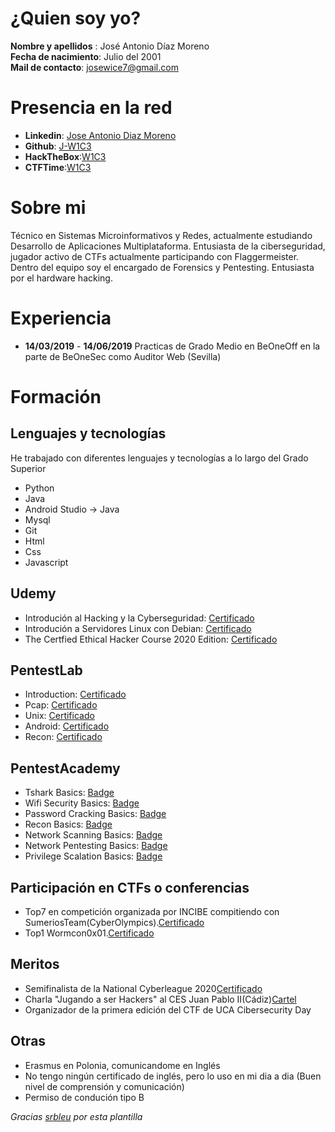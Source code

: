# ¿Quien soy yo?
**Nombre y apellidos** : José Antonio Díaz Moreno  
**Fecha de nacimiento**: Julio del 2001  
**Mail de contacto**: josewice7@gmail.com

# Presencia en la red

- **Linkedin**: [Jose Antonio Diaz Moreno](https://www.linkedin.com/in/jose-antonio-diaz-moreno-07ba40171/)
- **Github**: [J-W1C3](https://github.com/J-W1C3)
- **HackTheBox**:[W1C3](https://www.hackthebox.eu/home/users/profile/139937)
- **CTFTime**:[W1C3](https://ctftime.org/user/54814)

# Sobre mi
Técnico en Sistemas Microinformativos y Redes, actualmente estudiando Desarrollo de Aplicaciones Multiplataforma. Entusiasta de la ciberseguridad, jugador activo de CTFs actualmente participando con Flaggermeister. Dentro del equipo soy el encargado de Forensics y Pentesting. Entusiasta por el hardware hacking. 

# Experiencia
- **14/03/2019** - **14/06/2019** Practicas de Grado Medio en BeOneOff en la parte de BeOneSec como Auditor Web (Sevilla)

# Formación

## Lenguajes y tecnologías

He trabajado con diferentes lenguajes y tecnologías a lo largo del Grado Superior

- Python
- Java
- Android Studio -> Java
- Mysql
- Git
- Html
- Css
- Javascript

## Udemy
- Introdución al Hacking y la Cyberseguridad: [Certificado](https://github.com/J-W1C3/Curriculum/blob/main/Certificados/Udemy/Introduccion%20Hacking%20y%20Cyberseguridad.jpg)
- Introdución a Servidores Linux con Debian: [Certificado](https://github.com/J-W1C3/Curriculum/blob/main/Certificados/Udemy/Certificado_servidores.pdf)
- The Certfied Ethical Hacker Course 2020 Edition: [Certificado](https://github.com/J-W1C3/Curriculum/blob/main/Certificados/Udemy/TheCertfiedEthicalHackerCourse.pdf)

## PentestLab
- Introduction: [Certificado](https://github.com/J-W1C3/Curriculum/blob/main/Certificados/PentestLab/Certificado_PentesterLab_Introduccion.pdf)
- Pcap: [Certificado](https://github.com/J-W1C3/Curriculum/blob/main/Certificados/PentestLab/Certificado_PentesterLab_Pcap.pdf)
- Unix: [Certificado](https://github.com/J-W1C3/Curriculum/blob/main/Certificados/PentestLab/Certificado_PentesterLab_Unix.pdf)
- Android: [Certificado](https://github.com/J-W1C3/Curriculum/blob/main/Certificados/PentestLab/Certidicado_PentesterLab_Android.pdf)
- Recon: [Certificado](https://github.com/J-W1C3/Curriculum/blob/main/Certificados/PentestLab/Certificado_PentesterLab_Recon.pdf)


## PentestAcademy
- Tshark Basics: [Badge](https://www.credential.net/d50c1d47-1b68-4c4e-9345-264e8e294412)
- Wifi Security Basics: [Badge](https://www.credential.net/48850423-be7b-4610-974b-b29a4abd0424)
- Password Cracking Basics: [Badge](https://www.credential.net/ba6e93ad-02a0-4273-9010-52c4e83a243a)
- Recon Basics: [Badge](https://www.credential.net/0b621fca-adc2-454b-b510-d03da15156cc)
- Network Scanning Basics: [Badge](https://www.credential.net/c80a48a7-02fb-475b-bb24-70605449dd49)
- Network Pentesting Basics: [Badge](https://www.credential.net/08b7c6b2-fbc4-4540-8fd7-7e531146da57)
- Privilege Scalation Basics: [Badge](https://www.credential.net/81b9e48e-61ca-4a09-a279-c092e6d6b26c)


## Participación en CTFs o conferencias
- Top7 en competición organizada por INCIBE compitiendo con SumeriosTeam(CyberOlympics).[Certificado](https://github.com/J-W1C3/Curriculum/blob/main/Certificados/CTFs/CyberOlympics_JoseAntonio.pdf)
- Top1 Wormcon0x01.[Certificado](https://github.com/J-W1C3/Curriculum/blob/main/Certificados/CTFs/Worcom.jpg)

## Meritos
- Semifinalista de la National Cyberleague 2020[Certificado](https://github.com/J-W1C3/Curriculum/blob/main/Certificados/Meritos/CER_SEMI014.pdf)
- Charla "Jugando a ser Hackers" al CES Juan Pablo II(Cádiz)[Cartel](https://github.com/J-W1C3/Curriculum/blob/main/Certificados/Meritos/Jugando_a_ser_hackers.jpg)
- Organizador de la primera edición del CTF de UCA Cibersecurity Day



## Otras
- Erasmus en Polonia, comunicandome en Inglés
- No tengo ningún certificado de inglés, pero lo uso en mi dia a dia (Buen nivel de comprensión y comunicación)
- Permiso de condución tipo B





*Gracias [srbleu](https://github.com/srbleu/Curriculum) por esta plantilla*


